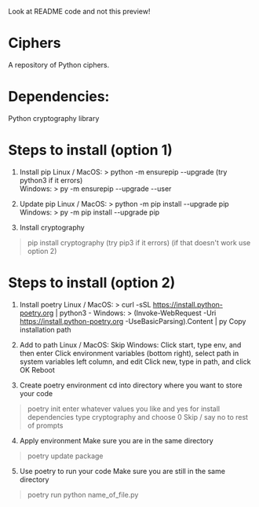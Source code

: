 Look at README code and not this preview!
# Ciphers
A repository of Python ciphers.

# Dependencies:
Python cryptography library

# Steps to install (option 1)
1. Install pip
Linux / MacOS: > python -m ensurepip --upgrade
                                  (try python3 if it errors)   
Windows: > py -m ensurepip --upgrade --user

3. Update pip
Linux / MacOS: > python -m pip install --upgrade pip
Windows: > py -m pip install --upgrade pip

4. Install cryptography
> pip install cryptography
(try pip3 if it errors)
(if that doesn't work use option 2)

# Steps to install (option 2)
1. Install poetry
Linux / MacOS: > curl -sSL https://install.python-poetry.org | python3 -
Windows: > (Invoke-WebRequest -Uri https://install.python-poetry.org -UseBasicParsing).Content | py
                     Copy installation path

2. Add to path
Linux / MacOS: Skip
Windows: Click start, type env, and then enter
                      Click environment variables (bottom right), select path in system variables left column, and edit
                      Click new, type in path, and click OK
                      Reboot
 
3. Create poetry environment
cd into directory where you want to store your code
> poetry init
enter whatever values you like and yes for install dependencies
type cryptography and choose 0
Skip / say no to rest of prompts

4. Apply environment
Make sure you are in the same directory
> poetry update package 

5. Use poetry to run your code
Make sure you are still in the same directory
> poetry run python name_of_file.py
   

